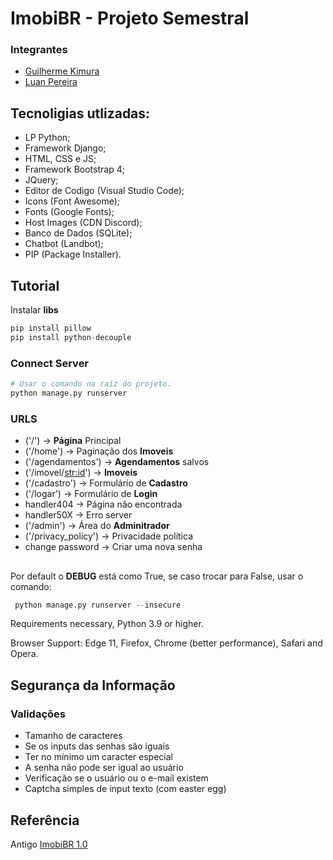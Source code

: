 # ImobiBR - Projeto Semestral

### Integrantes 
- [ Guilherme Kimura](https://github.com/satoosan)
- [Luan Pereira](https://github.com/Luanc210)

## 

## Tecnoligias utlizadas: 
- LP Python;
- Framework Django;
- HTML, CSS e JS;
- Framework Bootstrap 4;
- JQuery;
- Editor de Codigo (Visual Studio Code);
- Icons (Font Awesome);
- Fonts (Google Fonts);
- Host Images (CDN Discord);
- Banco de Dados (SQLite);
- Chatbot (Landbot);
- PIP (Package Installer).

## 

## Tutorial

Instalar **libs**

```Python
pip install pillow
pip install python-decouple
```

### Connect Server 

```Python
# Usar o comando na raiz do projeto.
python manage.py runserver
```
### URLS

- ('/') -> **Página** Principal 
- ('/home') -> Paginação dos **Imoveis**
- ('/agendamentos') -> **Agendamentos** salvos
- ('/imovel/<str:id>') -> **Imoveis**
- ('/cadastro') -> Formulário de **Cadastro**
- ('/logar') -> Formulário de **Login**
- handler404 -> Página não encontrada
- handler50X -> Erro server
- ('/admin') -> Área do **Adminitrador**
- ('/privacy_policy') -> Privacidade política
- change password -> Criar uma nova senha

##

Por default o **DEBUG** está como True, se caso trocar para False, usar o comando: 
```Python
 python manage.py runserver --insecure
```
Requirements necessary, Python 3.9 or higher. 

Browser Support: Edge 11, Firefox, Chrome (better performance), Safari and Opera.
##

## Segurança da Informação  

### Validações
- Tamanho de caracteres
- Se os inputs das senhas são iguais
- Ter no mínimo um caracter especial
- A senha não pode ser igual ao usuário
- Verificação se o usuário ou o e-mail existem
- Captcha simples de input texto (com easter egg)

## Referência 

Antigo <a href="https://github.com/satoosan/ImobiBR/tree/imobi---pystackweek">ImobiBR 1.0</a>
